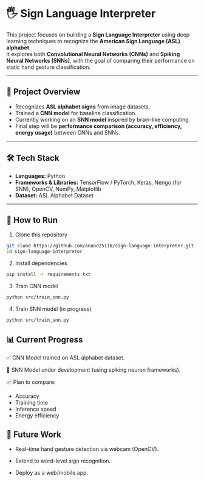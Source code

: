 # 🖐️ Sign Language Interpreter

This project focuses on building a **Sign Language Interpreter** using deep learning techniques to recognize the **American Sign Language (ASL) alphabet**.  
It explores both **Convolutional Neural Networks (CNNs)** and **Spiking Neural Networks (SNNs)**, with the goal of comparing their performance on static hand gesture classification.

---

## 📌 Project Overview
- Recognizes **ASL alphabet signs** from image datasets.
- Trained a **CNN model** for baseline classification.
- Currently working on an **SNN model** inspired by brain-like computing.
- Final step will be **performance comparison (accuracy, efficiency, energy usage)** between CNNs and SNNs.

---

## 🛠️ Tech Stack
- **Languages:** Python  
- **Frameworks & Libraries:** TensorFlow / PyTorch, Keras, Nengo (for SNN), OpenCV, NumPy, Matplotlib  
- **Dataset:** ASL Alphabet Dataset  

---


## 🚀 How to Run
1. Clone this repository  
```bash
git clone https://github.com/anand25116/sign-language-interpreter.git
cd sign-language-interpreter
```
2. Install dependencies
```bash
pip install -r requirements.txt
```
3. Train CNN model
```bash
python src/train_cnn.py
```
4. Train SNN model (in progress)
```bash
python src/train_snn.py
```
## 📊 Current Progress

✅ CNN Model trained on ASL alphabet dataset.

🔄 SNN Model under development (using spiking neuron frameworks).

📈 Plan to compare:
- Accuracy
- Training time
- Inference speed
- Energy efficiency

## 🔮 Future Work

- Real-time hand gesture detection via webcam (OpenCV).

- Extend to word-level sign recognition.


- Deploy as a web/mobile app.
